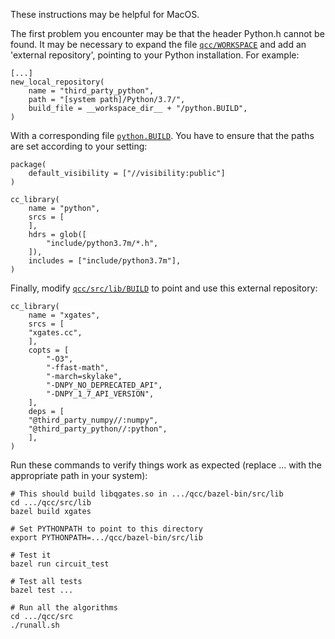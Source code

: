 These instructions may be helpful for MacOS.

The first problem you encounter may be that the header Python.h cannot be found.
It may be necessary to expand the file [`qcc/WORKSPACE`](WORKSPACE) and add an 'external
repository', pointing to your Python installation. For example:

```
[...]
new_local_repository(
    name = "third_party_python",
    path = "[system path]/Python/3.7/",
    build_file = __workspace_dir__ + "/python.BUILD",
)
```

With a corresponding file [`python.BUILD`](python.BUILD). You have to ensure that the paths
are set according to your setting:

```
package(
    default_visibility = ["//visibility:public"]
)

cc_library(
    name = "python",
    srcs = [
    ],
    hdrs = glob([
        "include/python3.7m/*.h",
    ]),
    includes = ["include/python3.7m"],
)
```

Finally, modify [`qcc/src/lib/BUILD`](src/lib/BUILD) to point and use this external
repository:

```
cc_library(
    name = "xgates",
    srcs = [
	"xgates.cc",
    ],
    copts = [
        "-O3",
        "-ffast-math",
        "-march=skylake",
        "-DNPY_NO_DEPRECATED_API",
        "-DNPY_1_7_API_VERSION",
    ],
    deps = [
	"@third_party_numpy//:numpy",
	"@third_party_python//:python",
    ],
)
```

Run these commands to verify things work as expected
(replace ... with the appropriate path in your system):

```
# This should build libqgates.so in .../qcc/bazel-bin/src/lib
cd .../qcc/src/lib
bazel build xgates

# Set PYTHONPATH to point to this directory
export PYTHONPATH=.../qcc/bazel-bin/src/lib

# Test it
bazel run circuit_test

# Test all tests
bazel test ...

# Run all the algorithms
cd .../qcc/src
./runall.sh
